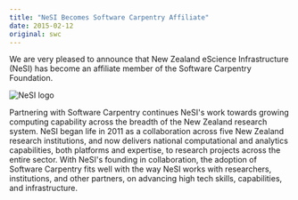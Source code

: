 ```yaml
---
title: "NeSI Becomes Software Carpentry Affiliate"
date: 2015-02-12
original: swc
---
```

<p>
  We are very pleased to announce that
  New Zealand eScience Infrastructure (NeSI)
  has become an affiliate member of the Software Carpentry Foundation.
</p>
<p>
  <img src="@root/files/2015/02/nesi.png" alt="NeSI logo" class="centered">
</p>
<p>
  Partnering with Software Carpentry continues NeSI's work
  towards growing computing capability across the breadth of the New Zealand research system.
  NeSI began life in 2011 as a collaboration across five New Zealand research institutions,
  and now delivers national computational and analytics capabilities,
  both platforms and expertise,
  to research projects across the entire sector.
  With NeSI's founding in collaboration,
  the adoption of Software Carpentry fits well with the way NeSI works with researchers, institutions, and other partners,
  on advancing high tech skills, capabilities, and infrastructure.
</p>
